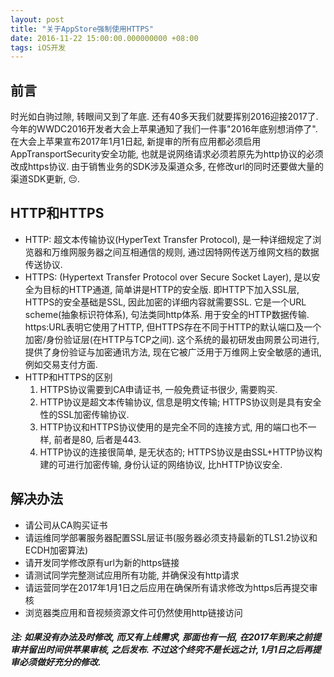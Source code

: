 ```yaml
---
layout: post
title: "关于AppStore强制使用HTTPS"
date: 2016-11-22 15:00:00.000000000 +08:00
tags: iOS开发
---
```


## 前言

时光如白驹过隙, 转眼间又到了年底. 还有40多天我们就要挥别2016迎接2017了. 今年的WWDC2016开发者大会上苹果通知了我们一件事"2016年底别想消停了". 在大会上苹果宣布2017年1月1日起, 新提审的所有应用都必须启用AppTransportSecurity安全功能, 也就是说网络请求必须若原先为http协议的必须改成https协议. 由于销售业务的SDK涉及渠道众多, 在修改url的同时还要做大量的渠道SDK更新, 😔.

## HTTP和HTTPS

* HTTP: 超文本传输协议(HyperText Transfer Protocol), 是一种详细规定了浏览器和万维网服务器之间互相通信的规则, 通过因特网传送万维网文档的数据传送协议.
* HTTPS: (Hypertext Transfer Protocol over Secure Socket Layer), 是以安全为目标的HTTP通道, 简单讲是HTTP的安全版. 即HTTP下加入SSL层, HTTPS的安全基础是SSL, 因此加密的详细内容就需要SSL.  它是一个URL scheme(抽象标识符体系), 句法类同http体系. 用于安全的HTTP数据传输. https:URL表明它使用了HTTP, 但HTTPS存在不同于HTTP的默认端口及一个加密/身份验证层(在HTTP与TCP之间). 这个系统的最初研发由网景公司进行, 提供了身份验证与加密通讯方法, 现在它被广泛用于万维网上安全敏感的通讯, 例如交易支付方面.
* HTTP和HTTPS的区别
  1. HTTPS协议需要到CA申请证书, 一般免费证书很少, 需要购买.
  2. HTTP协议是超文本传输协议, 信息是明文传输; HTTPS协议则是具有安全性的SSL加密传输协议.
  3. HTTP协议和HTTPS协议使用的是完全不同的连接方式, 用的端口也不一样, 前者是80, 后者是443.
  4. HTTP协议的连接很简单, 是无状态的; HTTPS协议是由SSL+HTTP协议构建的可进行加密传输, 身份认证的网络协议, 比hHTTP协议安全.

## 解决办法

* 请公司从CA购买证书
* 请运维同学部署服务器配置SSL层证书(服务器必须支持最新的TLS1.2协议和ECDH加密算法)
* 请开发同学修改原有url为新的https链接
* 请测试同学完整测试应用所有功能, 并确保没有http请求
* 请运营同学在2017年1月1日之后应用在确保所有请求修改为https后再提交审核
* 浏览器类应用和音视频资源文件可仍然使用http链接访问

##### 注: 如果没有办法及时修改, 而又有上线需求, 那面也有一招, 在2017年到来之前提审并留出时间供苹果审核, 之后发布. 不过这个终究不是长远之计, 1月1日之后再提审必须做好充分的修改.